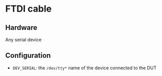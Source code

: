 # FTDI cable

## Hardware

Any serial device

## Configuration

- `DEV_SERIAL`: the `/dev/tty*` name of the device connected to the DUT
